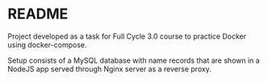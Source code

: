 # README

Project developed as a task for Full Cycle 3.0 course to practice Docker using docker-compose.

Setup consists of a MySQL database with name records that are shown in a NodeJS app served through Nginx server as a reverse proxy.
